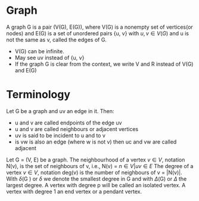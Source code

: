 # Graph
A graph G is a pair (V(G), E(G)), where V(G) is a nonempty set of vertices(or nodes) and E(G) is a set of unordered pairs {u, v} with $u,v\in V(G)$ and u is not the same as v, called the edges of G.
- V(G) can be infinite.
- May see uv instead of {u, v}
- If the graph G is clear from the context, we write V and R instead of V(G) and E(G)

# Terminology
Let G be a graph and uv an edge in it. Then:
- u and v are called endpoints of the edge uv
- u and v are called neighbours or adjacent vertices
- uv is said to be incident to u and to v 
- is vw is also an edge (where w is not v) then uc and vw are called adjacent

Let G = (V, E) be a graph. The neighbourhood of a vertex $v \in V$, notation N(v), is the set of neighbours of v, i.e., N(v) = ${n \in V | uv \in E}$ The degree of a vertex $v \in V$, notation deg(v) is the number of neighbours of v = |N(v)|. With $\delta$(G ) or $\delta$ we denote the smallest degree in G and with $\Delta$(G) or $\Delta$ the largest degree. A vertex with degree p will be called an isolated vertex. A vertex with degree 1 an end vertex or a pendant vertex.